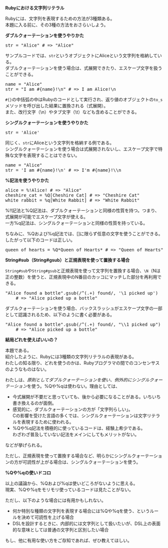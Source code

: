 **Rubyにおける文字列リテラル**

Rubyには、文字列を表現するための方法が3種類ある。  
本題に入る前に、その3種の方法をおさらいしよう。

**ダブルクォーテーションを使うやりかた**

<pre class="brush: ruby">
str = "Alice" # => "Alice"
</pre>

サンプルコードでは、`str`というオブジェクトにAliceという文字列を格納している。  
ダブルクォーテーションを使う場合は、式展開できたり、エスケープ文字を扱うことができる。  

<pre class="brush :ruby">
name = "Alice"
str = "I am #{name}!\n" # => I am Alice!\n
</pre>

`#{}`の中括弧の中はRubyのコードとして実行され、返り値のオブジェクトの`to_s`メソッドを呼び出した結果に置換される（式展開）。  
また、改行文字（\n）やタブ文字（\t）なども含めることができる。

**シングルクォーテーションを使うやりかた**

<pre class="brush: ruby">
str = 'Alice'
</pre>

同じく、`str`にAliceという文字列を格納する例である。  
シングルクォーテーションを使う場合は式展開されないし、エスケープ文字で特殊な文字を表現することはできない。

<pre class="brush :ruby">
name = "Alice"
str = 'I am #{name}!\n' # => I'm #{name}!\\n
</pre>

**%記法を使うやりかた**

<pre class="brush: ruby">
alice = %!Alice! # => "Alice"
cheshire_cat = %Q[Cheshire Cat] # => "Cheshire Cat"
white_rabbit = %q[White Rabbit] # => "White Rabbit"
</pre>

%!!記法と%Q記法は、ダブルクォーテーションと同様の性質を持つ。つまり、式展開が可能でエスケープ文字が使える。  
一方%q記法は、シングルクォーテーションと同様の性質を持っている。

ちなみに、%Qおよび%q記法では、[]に限らず任意の文字を使うことができる。  
したがって以下のコードは正しい。

<pre class="brush: ruby">
queen_of_hearts = %Q*Queen of Hearts* # => "Queen of Hearts"
</pre>

**String#sub（String#gsub）と正規表現を使って置換する場合**

`String#sub`や`String#gsub`と正規表現を使って文字列を置換する場合、`\N`（Nは正の整数）を使うと、正規表現中のN番目のカッコにマッチした部分を再利用できる。

<pre class="brush: ruby">
"Alice found a bottle".gsub(/^(.+) found/, '\1 picked up')
    # => "Alice picked up a bottle"
</pre>

ダブルクォーテーションを使う場合、バックスラッシュがエスケープ文字の一部として認識されるため、以下のように書く必要がある。

<pre class="brush: ruby">
"Alice found a bottle".gsub(/^(.+) found/, "\\1 picked up")
    # => "Alice picked up a bottle"
</pre>

**結局どれを使えばいいの？**

本題である。  
紹介したように、Rubyには3種類の文字列リテラルの表現がある。  
わたしの知る限り、どれを使うのかは、Rubyプログラマの間でのコンセンサスのようなものはない。  

わたしは、*原則としてダブルクォーテーションを使い、例外的にシングルクォーテーション*を使う。%Qや%qは使わない。理由としては、

- 今式展開が不要だと思っていても、後から必要になることがある。いちいち書き換えるのが面倒。
- 感覚的に、ダブルクォーテーションの方が「文字列らしい」。  
  Cの影響を受けた言語の多くでは、シングルクォーテーションは文字リテラルを表現するために使われる。
- %Qや%q記法を積極的に使っているコードは、経験上希少である。  
  わざわざ普及していない記法をメインにしてもメリットがない。
  
などが挙げられる。

ただし、正規表現を使って置換する場合など、明らかにシングルクォーテーションの方が可読性が上がる場合は、シングルクォーテーションを使う。

**%Qや%qの使いドコロ**

以上の議論から、%Qおよび%qは使いどころがないように思える。  
現実、%Qや%qをモリモリ使っているコードは見たことがない。

ただし、以下のような場合には有用かもしれない。

- 何か特別な種類の文字列を表現する場合には%Qや%qを使う、というルールを決めて可読性を上げる場合
- DSLを設計するときに、内部的には文字列として扱いたいが、DSL上の表面的な意味としては普通の文字列と区別したい場合

もし、他に有用な使い方をご存知であれば、ぜひ教えてほしい。
